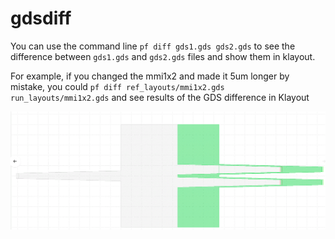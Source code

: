 # gdsdiff

You can use the command line `pf diff gds1.gds gds2.gds` to see the difference between `gds1.gds` and `gds2.gds` files and show them in klayout.

For example, if you changed the mmi1x2 and made it 5um longer by mistake, you could `pf diff ref_layouts/mmi1x2.gds run_layouts/mmi1x2.gds` and see results of the GDS difference in Klayout

![](images/git_diff_gds_ex2.png)
